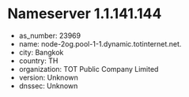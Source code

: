 # Nameserver 1.1.141.144

* as_number: 23969
* name: node-2og.pool-1-1.dynamic.totinternet.net.
* city: Bangkok
* country: TH
* organization: TOT Public Company Limited
* version: Unknown
* dnssec: Unknown
